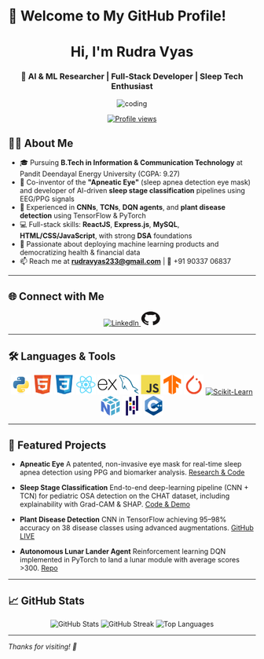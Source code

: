 # 👋 Welcome to My GitHub Profile!

<h1 align="center">Hi, I'm Rudra Vyas</h1>
<h3 align="center">🤖 AI & ML Researcher | Full-Stack Developer | Sleep Tech Enthusiast</h3>

<p align="center">
  <img src="https://user-images.githubusercontent.com/74038190/219923823-bf1ce878-c6b8-4faa-be07-93e6b1006521.gif" alt="coding" width="400"/>
</p>

<p align="center">
  <a href="https://komarev.com/ghpvc/?username=hr810004&label=Profile%20views&color=0e75b6&style=flat" target="_blank">
    <img src="https://komarev.com/ghpvc/?username=hr810004&label=Profile%20views&color=0e75b6&style=flat" alt="Profile views"/>
  </a>
</p>

## 🧑‍💻 About Me

* 🎓 Pursuing **B.Tech in Information & Communication Technology** at Pandit Deendayal Energy University (CGPA: 9.27)
* 🔬 Co-inventor of the **"Apneatic Eye"** (sleep apnea detection eye mask) and developer of AI-driven **sleep stage classification** pipelines using EEG/PPG signals
* 🤖 Experienced in **CNNs**, **TCNs**, **DQN agents**, and **plant disease detection** using TensorFlow & PyTorch
* 💻 Full-stack skills: **ReactJS**, **Express.js**, **MySQL**, **HTML/CSS/JavaScript**, with strong **DSA** foundations
* 🚀 Passionate about deploying machine learning products and democratizing health & financial data
* 📫 Reach me at **[rudravyas233@gmail.com](mailto:rudravyas233@gmail.com)** | 📱 +91 90337 06837

---

## 🌐 Connect with Me

<p align="center">
  <a href="[https://www.linkedin.com/in/Rudravyas233/](https://www.linkedin.com/in/rudravyas4105/]" target="_blank">
    <img src="https://raw.githubusercontent.com/rahuldkjain/github-profile-readme-generator/master/src/images/icons/Social/linked-in-alt.svg" alt="LinkedIn" height="30" width="40"/>
  </a>
  <a href="https://github.com/Rudravyas233" target="_blank">
    <img src="https://raw.githubusercontent.com/devicons/devicon/master/icons/github/github-original.svg" alt="GitHub" height="30" width="40"/>
  </a>
</p>

---

## 🛠️ Languages & Tools

<p align="center">
  <a href="https://www.python.org/" target="_blank"><img src="https://raw.githubusercontent.com/devicons/devicon/master/icons/python/python-original.svg" alt="Python" width="40" height="40"/></a>
  <a href="https://www.w3.org/html/" target="_blank"><img src="https://raw.githubusercontent.com/devicons/devicon/master/icons/html5/html5-original.svg" alt="HTML5" width="40" height="40"/></a>
  <a href="https://www.w3schools.com/css/" target="_blank"><img src="https://raw.githubusercontent.com/devicons/devicon/master/icons/css3/css3-original.svg" alt="CSS3" width="40" height="40"/></a>
  <a href="https://reactjs.org/" target="_blank"><img src="https://raw.githubusercontent.com/devicons/devicon/master/icons/react/react-original.svg" alt="ReactJS" width="40" height="40"/></a>
  <a href="https://expressjs.com/" target="_blank"><img src="https://raw.githubusercontent.com/devicons/devicon/master/icons/express/express-original.svg" alt="Express" width="40" height="40"/></a>
  <a href="https://www.mysql.com/" target="_blank"><img src="https://raw.githubusercontent.com/devicons/devicon/master/icons/mysql/mysql-original.svg" alt="MySQL" width="40" height="40"/></a>
  <a href="https://devdocs.io/javascript/" target="_blank"><img src="https://raw.githubusercontent.com/devicons/devicon/master/icons/javascript/javascript-original.svg" alt="JavaScript" width="40" height="40"/></a>
  <a href="https://www.tensorflow.org/" target="_blank"><img src="https://raw.githubusercontent.com/devicons/devicon/master/icons/tensorflow/tensorflow-original.svg" alt="TensorFlow" width="40" height="40"/></a>
  <a href="https://pytorch.org/" target="_blank"><img src="https://raw.githubusercontent.com/devicons/devicon/master/icons/pytorch/pytorch-original.svg" alt="PyTorch" width="40" height="40"/></a>
  <a href="https://scikit-learn.org/" target="_blank"><img src="https://raw.githubusercontent.com/devicons/devicon/master/icons/scikit-learn/scikit-learn-original.svg" alt="Scikit-Learn" width="40" height="40"/></a>
  <a href="https://numpy.org/" target="_blank"><img src="https://raw.githubusercontent.com/devicons/devicon/master/icons/numpy/numpy-original.svg" alt="NumPy" width="40" height="40"/></a>
  <a href="https://pandas.pydata.org/" target="_blank"><img src="https://raw.githubusercontent.com/devicons/devicon/master/icons/pandas/pandas-original.svg" alt="Pandas" width="40" height="40"/></a>
  <a href="https://github.com/topics/data-structures" target="_blank"><img src="https://raw.githubusercontent.com/devicons/devicon/master/icons/cplusplus/cplusplus-original.svg" alt="C++" width="40" height="40"/></a>
</p>

---

## 📂 Featured Projects

* **Apneatic Eye**
  A patented, non-invasive eye mask for real-time sleep apnea detection using PPG and biomarker analysis.
  [Research & Code](https://github.com/Rudravyas233/Apneatic-Eye)

* **Sleep Stage Classification**
  End-to-end deep-learning pipeline (CNN + TCN) for pediatric OSA detection on the CHAT dataset, including explainability with Grad-CAM & SHAP.
  [Code & Demo](https://github.com/Rudravyas233/Automated_Sleep_Stage_Classification_Using_ML)

* **Plant Disease Detection**
  CNN in TensorFlow achieving 95–98% accuracy on 38 disease classes using advanced augmentations.
  [GitHub](https://github.com/Rudravyas233/plant-disease-detection-app)
  [LIVE](https://plant-disease-detection-app-tzwc.onrender.com/)

* **Autonomous Lunar Lander Agent**
  Reinforcement learning DQN implemented in PyTorch to land a lunar module with average scores >300.
  [Repo]([https://github.com/Rudravyas233/LunarLander-DQN](https://github.com/Rudravyas233/lunarlander-dqn-agent))


---

## 📈 GitHub Stats

<p align="center">
  <img src="https://github-readme-stats.vercel.app/api?username=Rudravyas233&show_icons=true&theme=radical" alt="GitHub Stats" height="180"/>
  <img src="https://streak-stats.demolab.com?user=Rudravyas233&theme=radical" alt="GitHub Streak" height="180"/>
  <img src="https://github-readme-stats.vercel.app/api/top-langs?username=Rudravyas233&show_icons=true&locale=en&layout=compact&theme=radical" alt="Top Languages" height="180"/>
</p>


---

*Thanks for visiting! 🚀*
